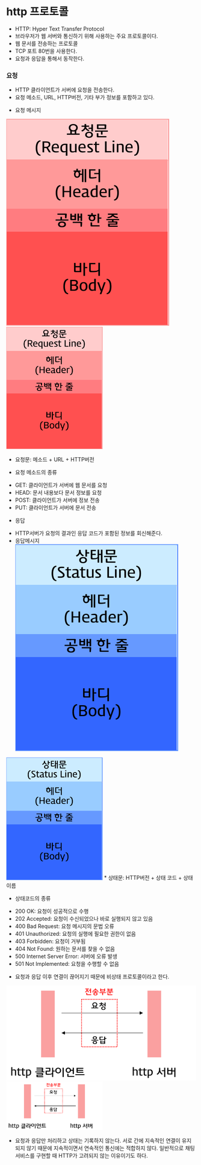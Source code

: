 # http 프로토콜

- HTTP: Hyper Text Transfer Protocol
- 브라우저가 웹 서버와 통신하기 위해 사용하는 주요 프로토콜이다.
- 웹 문서를 전송하는 프로토콜
- TCP 포트 80번을 사용한다.
- 요청과 응답을 통해서 동작한다.

### 요청
 *  HTTP 클라이언트가 서버에 요청을 전송한다.
 * 요청 메소드, URL, HTTP버전, 기타 부가 정보를 포함하고 있다.
- 요청 메시지

![request](request.png)
     <img src="./request.png" width="256px">
  * 요청문: 메소드 + URL + HTTP버전

- 요청 메소드의 종류
 * GET: 클라이언트가 서버에 웹 문서를 요청
 * HEAD: 문서 내용보다 문서 정보를 요청
 * POST: 클라이언트가 서버에 정보 전송
 * PUT: 클라이언트가 서버에 문서 전송

- 응답
* HTTP서버가 요청의 결과인 응답 코드가 포함된 정보를 회신해준다.
* 응답메시지
![respond](respond.png)
 <img src="./respond.png" width="256px">
   * 상태문: HTTP버전 + 상태 코드 + 상태 이름

- 상태코드의 종류
 * 200 OK: 요청이 성공적으로 수행
 * 202 Accepted: 요청이 수신되었으나 바로 실행되지 않고 있음
 * 400 Bad Request: 요청 메시지의 문법 오류
 * 401 Unauthorized: 요청의 실행에 필요한 권한이 없음
 * 403 Forbidden: 요청이 거부됨
 * 404 Not Found: 원하는 문서를 찾을 수 없음
 * 500 Internet Server Error: 서버에 오류 발생
 * 501 Not Implemented: 요청을 수행할 수 없음

- 요청과 응답 이후 연결이 끊어지기 때문에 비상태 프로토콜이라고 한다.

![stateless](stateless.png)
 <img src="./stateless.png" width="256px">
- 요청과 응답만 처리하고 상태는 기록하지 않는다. 서로 간에 지속적인 연결이 유지되지 않기 때문에 지속적이면서 연속적인 통신에는 적합하지 않다. 일반적으로 채팅 서비스를 구현할 때 HTTP가 고려되지 않는 이유이기도 하다.
